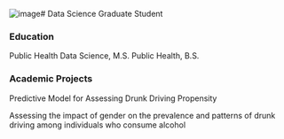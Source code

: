 ![image](https://github.com/aarroyoll/Portfolio/assets/155289202/4148a252-eab6-4959-8bae-26ef8cce718d)# Data Science Graduate Student

### Education 
Public Health Data Science, M.S.
Public Health, B.S.

### Academic Projects
Predictive Model for Assessing Drunk Driving Propensity

Assessing the impact of gender on the prevalence and patterns of drunk driving among individuals who consume alcohol


